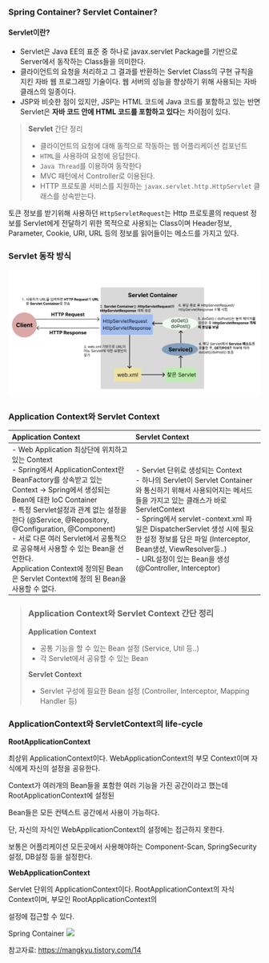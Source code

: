 ### **Spring Container? Servlet Container**?
#### Servlet이란?
- Servlet은 Java EE의 표준 중 하나로 javax.servlet Package를 기반으로 Server에서 동작하는 Class들을 의미한다.
- 클라이언트의 요청을 처리하고 그 결과를 반환하는 Servlet Class의 구현 규칙을 지킨 자바 웹 프로그래밍 기술이다. 웹 서버의 성능을 향상하기 위해 사용되는 자바 클래스의 일종이다.
- JSP와 비슷한 점이 있지만, JSP는 HTML 코드에 Java 코드를 포함하고 있는 반면 Servlet은 **자바 코드 안에 HTML 코드를 포함하고 있다**는 차이점이 있다.

> **Servlet** 간단 정리 <br>
> - 클라이언트의 요청에 대해 동적으로 작동하는 웹 어플리케이션 컴포넌트
> - `HTML`을 사용하여 요청에 응답한다.
> - `Java Thread`를 이용하여 동작한다
> - MVC 패턴에서 Controller로 이용된다.
> - HTTP 프로토콜 서비스를 지원하는 `javax.servlet.http.HttpServlet` 클래스를 상속받는다.

토큰 정보를 받기위해 사용하던 `HttpServletRequest`는 Http 프로토콜의 request 정보를 Servlet에게 전달하기 위한 목적으로 사용되는 Class이며
Header정보, Parameter, Cookie, URI, URL 등의 정보를 읽어들이는 메소드를 가지고 있다. 

### Servlet 동작 방식
![img.png](img.png)

### Application Context와 Servlet Context
| Application Context                                                                                                                                                                                                                                                                                                                                                   | Servlet Context                                                                                                                                                                                                                                                                                     |
|:----------------------------------------------------------------------------------------------------------------------------------------------------------------------------------------------------------------------------------------------------------------------------------------------------------------------------------------------------------------------|:----------------------------------------------------------------------------------------------------------------------------------------------------------------------------------------------------------------------------------------------------------------------------------------------------|
| - Web Application 최상단에 위치하고 있는 Context<br> - Spring에서 ApplicationContext란 BeanFactory를 상속받고 있는 Context -> Spring에서 생성되는 Bean에 대한 IoC Container<br> - 특정 Servlet설정과 관계 없는 설정을 한다 (@Service, @Repository, @Configuration, @Component) <br>- 서로 다른 여러 Servlet에서 공통적으로 공유해서 사용할 수 있는 Bean을 선언한다.<br> Application Context에 정의된 Bean은 Servlet Context에 정의 된 Bean을 사용할 수 없다. | - Servlet 단위로 생성되는 Context<br> - 하나의 Servlet이 Servlet Container와 통신하기 위해서 사용되어지는 메서드들을 가지고 있는 클래스가 바로 ServletContext<br> - Spring에서 servlet-context.xml 파일은 DispatcherServlet 생성 시에 필요한 설정 정보를 담은 파일 (Interceptor, Bean생성, ViewResolver등..)<br> - URL설정이 있는 Bean을 생성 (@Controller, Interceptor)<br> |

> ### Application Context와 Servlet Context 간단 정리
> **Application Context**
> - 공통 기능을 할 수 있는 Bean 설정 (Service, Util 등..)
> - 각 Servlet에서 공유할 수 있는 Bean
> 
> **Servlet Context**
> - Servlet 구성에 필요한 Bean 설정 (Controller, Interceptor, Mapping Handler 등)

### ApplicationContext와 ServletContext의 life-cycle
**RootApplicationContext**

최상위 ApplicationContext이다. WebApplicationContext의 부모 Context이며 자식에게 자신의 설정을 공유한다.

Context가 여러개의 Bean들을 포함한 여러 기능을 가진 공간이라고 했는데 RootApplicationContext에 설정된

Bean들은 모든 컨텍스트 공간에서 사용이 가능하다.

단, 자신의 자식인 WebApplicationContext의 설정에는 접근하지 못한다.

보통은 어플리케이션 모든곳에서 사용해야하는 Component-Scan, SpringSecurity 설정, DB설정 등을 설정한다.



**WebApplicationContext**

Servlet 단위의 ApplicationContext이다. RootApplicationContext의 자식 Context이며, 부모인 RootApplicationContext의

설정에 접근할 수 있다.

Spring Container
<img src="https://img1.daumcdn.net/thumb/R1280x0/?scode=mtistory2&fname=https%3A%2F%2Fblog.kakaocdn.net%2Fdn%2FookR0%2Fbtrj9ksZzU9%2FdmI4beylluaIPKAMQkRXw0%2Fimg.png"></img>


참고자료: https://mangkyu.tistory.com/14